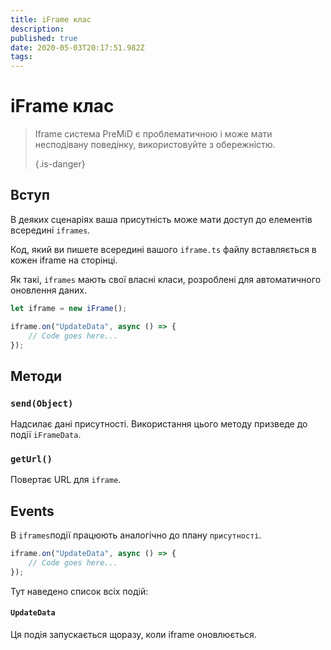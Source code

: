```yaml
---
title: iFrame клас
description:
published: true
date: 2020-05-03T20:17:51.982Z
tags:
---
```


# iFrame клас
> Iframe система PreMiD є проблематичною і може мати несподівану поведінку, використовуйте з обережністю. 
> 
> {.is-danger}

## Вступ

В деяких сценаріях ваша присутність може мати доступ до елементів всередині `iframes`.

Код, який ви пишете всередині вашого `iframe.ts` файлу вставляється в кожен iframe на сторінці.

Як такі, `iframes` мають свої власні класи, розроблені для автоматичного оновлення даних.

```typescript
let iframe = new iFrame();

iframe.on("UpdateData", async () => {
    // Code goes here...
});
```

## Методи

### `send(Object)`
Надсилає дані присутності. Використання цього методу призведе до події `iFrameData`.

### `getUrl()`
Повертає URL для `iframe`.

## Events
В `iframes`події працюють аналогічно до плану `присутності`.

```typescript
iframe.on("UpdateData", async () => {
    // Code goes here...
});
```

Тут наведено список всіх подій:

#### `UpdateData`

Ця подія запускається щоразу, коли iframe оновлюється.
